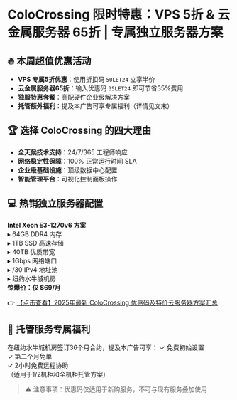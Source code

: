 # ColoCrossing 限时特惠：VPS 5折 & 云金属服务器 65折 | 专属独立服务器方案

## 🔥 本周超值优惠活动
- **VPS 专属5折优惠**：使用折扣码 `50LET24` 立享半价
- **云金属服务器65折**：输入优惠码 `35LET24` 即可节省35%费用
- **独服特惠套餐**：高配硬件企业级解决方案
- **托管额外福利**：提及本广告可享专属福利（详情见文末）

## 🏆 选择 ColoCrossing 的四大理由
- **全天候技术支持**：24/7/365 工程师响应
- **网络稳定性保障**：100% 正常运行时间 SLA
- **企业级基础设施**：顶级数据中心配置
- **智能管理平台**：可视化控制面板操作

## 💻 热销独立服务器配置
**Intel Xeon E3-1270v6 方案**  
▸ 64GB DDR4 内存  
▸ 1TB SSD 高速存储  
▸ 40TB 优质带宽  
▸ 1Gbps 网络端口  
▸ /30 IPv4 地址池  
▸ 纽约水牛城机房  
**惊爆价：仅 $69/月**  

👉 [【点击查看】2025年最新 ColoCrossing 优惠码及特价云服务器方案汇总](https://bit.ly/ColoCrossing)

## 🎁 托管服务专属福利
在纽约水牛城机房签订36个月合约，提及本广告可享：
✓ 免费初始设置  
✓ 第二个月免单  
✓ 2小时免费远程协助  
（适用于1/2机柜和全机柜托管方案）

> ⚠️ 注意事项：优惠码仅适用于新购服务，不可与现有服务叠加使用